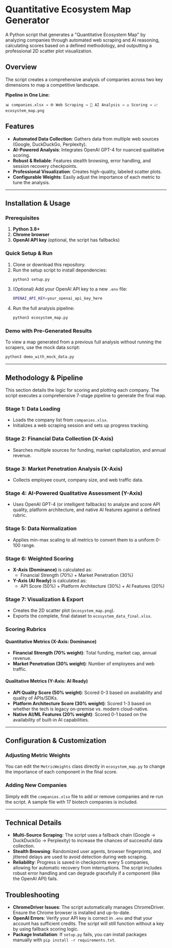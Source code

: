 # Quantitative Ecosystem Map Generator

A Python script that generates a "Quantitative Ecosystem Map" by analyzing companies through automated web scraping and AI reasoning, calculating scores based on a defined methodology, and outputting a professional 2D scatter plot visualization.

## Overview

The script creates a comprehensive analysis of companies across two key dimensions to map a competitive landscape.

**Pipeline in One Line:**

```
📊 companies.xlsx → 🌐 Web Scraping → 🤖 AI Analysis → ⚖️ Scoring → 📈 ecosystem_map.png
```

## Features

  - **Automated Data Collection**: Gathers data from multiple web sources (Google, DuckDuckGo, Perplexity).
  - **AI-Powered Analysis**: Integrates OpenAI GPT-4 for nuanced qualitative scoring.
  - **Robust & Reliable**: Features stealth browsing, error handling, and session recovery checkpoints.
  - **Professional Visualization**: Creates high-quality, labeled scatter plots.
  - **Configurable Weights**: Easily adjust the importance of each metric to tune the analysis.

-----

## Installation & Usage

### Prerequisites

1.  **Python 3.8+**
2.  **Chrome browser**
3.  **OpenAI API key** (optional, the script has fallbacks)

### Quick Setup & Run

1.  Clone or download this repository.
2.  Run the setup script to install dependencies:
    ```bash
    python3 setup.py
    ```
3.  (Optional) Add your OpenAI API key to a new `.env` file:
    ```bash
    OPENAI_API_KEY=your_openai_api_key_here
    ```
4.  Run the full analysis pipeline:
    ```bash
    python3 ecosystem_map.py
    ```

### Demo with Pre-Generated Results

To view a map generated from a previous full analysis without running the scrapers, use the mock data script:

```bash
python3 demo_with_mock_data.py
```

-----

## Methodology & Pipeline

This section details the logic for scoring and plotting each company. The script executes a comprehensive 7-stage pipeline to generate the final map.

### Stage 1: Data Loading

  - Loads the company list from `companies.xlsx`.
  - Initializes a web scraping session and sets up progress tracking.

### Stage 2: Financial Data Collection (X-Axis)

  - Searches multiple sources for funding, market capitalization, and annual revenue.

### Stage 3: Market Penetration Analysis (X-Axis)

  - Collects employee count, company size, and web traffic data.

### Stage 4: AI-Powered Qualitative Assessment (Y-Axis)

  - Uses OpenAI GPT-4 (or intelligent fallbacks) to analyze and score API quality, platform architecture, and native AI features against a defined rubric.

### Stage 5: Data Normalization

  - Applies min-max scaling to all metrics to convert them to a uniform 0-100 range.

### Stage 6: Weighted Scoring

  - **X-Axis (Dominance)** is calculated as:
      - Financial Strength (70%) + Market Penetration (30%)
  - **Y-Axis (AI Ready)** is calculated as:
      - API Score (50%) + Platform Architecture (30%) + AI Features (20%)

### Stage 7: Visualization & Export

  - Creates the 2D scatter plot (`ecosystem_map.png`).
  - Exports the complete, final dataset to `ecosystem_data_final.xlsx`.

### Scoring Rubrics

#### Quantitative Metrics (X-Axis: Dominance)

  - **Financial Strength (70% weight)**: Total funding, market cap, annual revenue.
  - **Market Penetration (30% weight)**: Number of employees and web traffic.

#### Qualitative Metrics (Y-Axis: AI Ready)

  - **API Quality Score (50% weight)**: Scored 0-3 based on availability and quality of APIs/SDKs.
  - **Platform Architecture Score (30% weight)**: Scored 1-3 based on whether the tech is legacy on-premise vs. modern cloud-native.
  - **Native AI/ML Features (20% weight)**: Scored 0-1 based on the availability of built-in AI capabilities.

-----

## Configuration & Customization

### Adjusting Metric Weights

You can edit the `MetricWeights` class directly in `ecosystem_map.py` to change the importance of each component in the final score.

### Adding New Companies

Simply edit the `companies.xlsx` file to add or remove companies and re-run the script. A sample file with 17 biotech companies is included.

-----

## Technical Details

  - **Multi-Source Scraping**: The script uses a fallback chain (Google → DuckDuckGo → Perplexity) to increase the chances of successful data collection.
  - **Stealth Browsing**: Randomized user agents, browser fingerprints, and jittered delays are used to avoid detection during web scraping.
  - **Reliability**: Progress is saved in checkpoints every 5 companies, allowing for automatic recovery from interruptions. The script includes robust error handling and can degrade gracefully if a component (like the OpenAI API) fails.

## Troubleshooting

  - **ChromeDriver Issues**: The script automatically manages ChromeDriver. Ensure the Chrome browser is installed and up-to-date.
  - **OpenAI Errors**: Verify your API key is correct in `.env` and that your account has sufficient credits. The script will still function without a key by using fallback scoring logic.
  - **Package Installation**: If `setup.py` fails, you can install packages manually with `pip install -r requirements.txt`.
